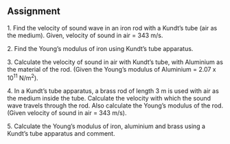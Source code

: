 ## Assignment


<p>1. Find the velocity of sound wave in an iron rod with a Kundt’s tube (air as the medium). Given, velocity of sound in air = 343 m/s.</p>

<p>2. Find the Young’s modulus of iron using Kundt’s tube apparatus.</p>

<p>3. Calculate the velocity of sound in air with Kundt’s tube, with Aluminium as the material of the rod. (Given the Young’s modulus of Aluminium = 2.07 x 10<sup>11</sup> N/m<sup>2</sup>).</p>

<p>4. In a Kundt’s tube apparatus, a brass rod of length 3 m is used with air as the medium inside the tube. Calculate the velocity with which the sound wave travels through the rod. Also calculate the Young’s modulus of the rod. (Given velocity of sound in air = 343 m/s).</p>

<p>5. Calculate the Young’s modulus of iron, aluminium and brass using a Kundt’s tube apparatus and comment.</p>

